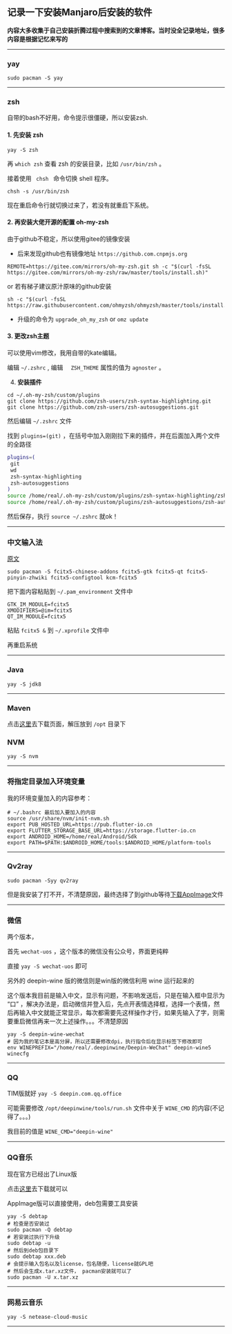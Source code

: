 ## 记录一下安装Manjaro后安装的软件

**内容大多收集于自己安装折腾过程中搜索到的文章博客。当时没全记录地址，很多内容是根据记忆来写的**

---

### yay

```shell
sudo pacman -S yay
```

----

### zsh

自带的bash不好用，命令提示很僵硬，所以安装zsh.

#### 1. 先安装 zsh

```shell
yay -S zsh
```

再 ``which zsh`` 查看 zsh 的安装目录，比如 ``/usr/bin/zsh`` 。

接着使用 ``  chsh  `` 命令切换 shell 程序。

```shell
chsh -s /usr/bin/zsh
```

现在重启命令行就切换过来了，若没有就重启下系统。

#### 2. 再安装大佬开源的配置 oh-my-zsh

由于github不稳定，所以使用gitee的镜像安装

- 后来发现github也有镜像地址 `https://github.com.cnpmjs.org` 

```shell
REMOTE=https://gitee.com/mirrors/oh-my-zsh.git sh -c "$(curl -fsSL https://gitee.com/mirrors/oh-my-zsh/raw/master/tools/install.sh)"
```

or 若有梯子建议原汁原味的github安装

```shell
sh -c "$(curl -fsSL https://raw.githubusercontent.com/ohmyzsh/ohmyzsh/master/tools/install.sh)"
```

- 升级的命令为 `upgrade_oh_my_zsh` or `omz update`

#### 3. 更改zsh主题

可以使用vim修改，我用自带的kate编辑。

编辑 ``~/.zshrc`` , 编辑 ``  ZSH_THEME`` 属性的值为 ``agnoster`` 。 

4. **安装插件**

```shell
cd ~/.oh-my-zsh/custom/plugins
git clone https://github.com/zsh-users/zsh-syntax-highlighting.git
git clone https://github.com/zsh-users/zsh-autosuggestions.git
```

然后编辑 ``~/.zshrc`` 文件

找到 ``plugins=(git)`` ，在括号中加入刚刚拉下来的插件，并在后面加入两个文件的全路径

```sh
plugins=(
 git
 wd
 zsh-syntax-highlighting
 zsh-autosuggestions
)
source /home/real/.oh-my-zsh/custom/plugins/zsh-syntax-highlighting/zsh-syntax-highlighting.zsh
source /home/real/.oh-my-zsh/custom/plugins/zsh-autosuggestions/zsh-autosuggestions.zsh
```

然后保存，执行 ``source ~/.zshrc`` 就ok！

----

### 中文输入法

[原文](https://manateelazycat.github.io/linux/2020/06/19/fcitx5-is-awesome.html)

```shell
sudo pacman -S fcitx5-chinese-addons fcitx5-gtk fcitx5-qt fcitx5-pinyin-zhwiki fcitx5-configtool kcm-fcitx5
```

把下面内容粘贴到 ``~/.pam_environment`` 文件中

```
GTK_IM_MODULE=fcitx5
XMODIFIERS=@im=fcitx5
QT_IM_MODULE=fcitx5
```

粘贴  `fcitx5 &` 到 `~/.xprofile` 文件中

再重启系统

----

### Java

```shell
yay -S jdk8
```

----

### Maven

点击[这里](https://archive.apache.org/dist/maven/maven-3/)去下载页面，解压放到 `/opt` 目录下

### NVM

```shell
yay -S nvm
```

----

### 将指定目录加入环境变量

我的环境变量加入的内容参考：

```shell
# ~/.bashrc 最后加入要加入的内容
source /usr/share/nvm/init-nvm.sh
export PUB_HOSTED_URL=https://pub.flutter-io.cn
export FLUTTER_STORAGE_BASE_URL=https://storage.flutter-io.cn
export ANDROID_HOME=/home/real/Android/Sdk
export PATH=$PATH:$ANDROID_HOME/tools:$ANDROID_HOME/platform-tools
```



----

### Qv2ray

```shell
sudo pacman -Syy qv2ray
```

但是我安装了打不开，不清楚原因，最终选择了到github等待[下载AppImage](https://github.com/Qv2ray/Qv2ray/releases)文件

----

### 微信

两个版本，

首先 ``wechat-uos`` ，这个版本的微信没有公众号，界面更纯粹

直接 ``yay -S wechat-uos``  即可

另外的 deepin-wine 版的微信则是win版的微信利用 wine 运行起来的

这个版本我目前是输入中文，显示有问题，不影响发送后，只是在输入框中显示为 “口” ，解决办法是，启动微信并登入后，先点开表情选择框，选择一个表情，然后再输入中文就能正常显示，每次都需要先这样操作才行，如果先输入了字，则需要重启微信再来一次上述操作。。。不清楚原因

```shell
yay -S deepin-wine-wechat
# 因为我的笔记本是高分屏，所以还需要修改dpi，执行指令后在显示标签下修改即可
env WINEPREFIX="/home/real/.deepinwine/Deepin-WeChat" deepin-wine5 winecfg
```



----

### QQ

TIM版就好 ``yay -S deepin.com.qq.office`` 

可能需要修改 `/opt/deepinwine/tools/run.sh` 文件中关于 `WINE_CMD` 的内容(不记得了。。。)

我目前的值是 `WINE_CMD="deepin-wine"` 

----

### QQ音乐

现在官方已经出了Linux版

点击[这里](https://y.qq.com/download/download.html)去下载就可以

AppImage版可以直接使用，deb包需要工具安装

```shell
yay -S debtap
# 检查是否安装过
sudo pacman -Q debtap
# 若安装过执行下升级
sudo debtap -u
# 然后到deb包目录下
sudo debtap xxx.deb
# 会提示输入包名以及license，包名随便，license就GPL吧
# 然后会生成x.tar.xz文件， pacman安装就可以了
sudo pacman -U x.tar.xz
```

----

### 网易云音乐

```shell
yay -S netease-cloud-music
```

----

